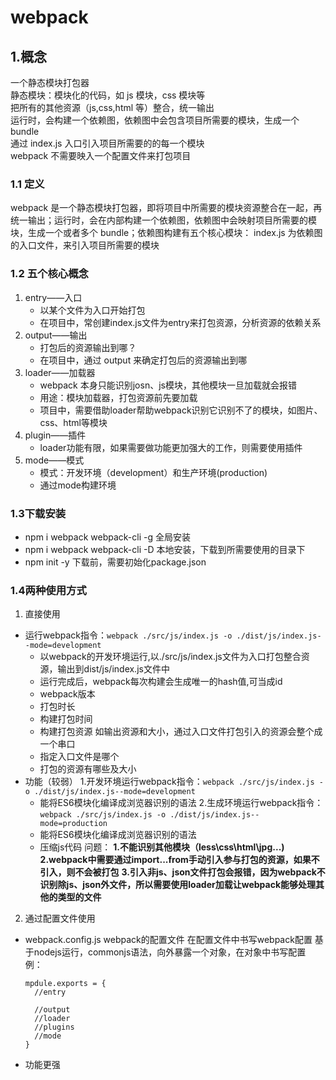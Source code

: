 # webpack

## 1.概念

一个静态模块打包器  
 静态模块：模块化的代码，如 js 模块，css 模块等  
 把所有的其他资源（js,css,html 等）整合，统一输出  
 运行时，会构建一个依赖图，依赖图中会包含项目所需要的模块，生成一个 bundle  
 通过 index.js 入口引入项目所需要的的每一个模块  
 webpack 不需要映入一个配置文件来打包项目

### 1.1 定义

webpack 是一个静态模块打包器，即将项目中所需要的模块资源整合在一起，再统一输出；运行时，会在内部构建一个依赖图，依赖图中会映射项目所需要的模块，生成一个或者多个 bundle；依赖图构建有五个核心模块： index.js 为依赖图的入口文件，来引入项目所需要的模块

### 1.2 五个核心概念

1. entry——入口
    - 以某个文件为入口开始打包   
    - 在项目中，常创建index.js文件为entry来打包资源，分析资源的依赖关系
2. output——输出
    - 打包后的资源输出到哪？  
    - 在项目中，通过 output 来确定打包后的资源输出到哪
3. loader——加载器
    - webpack 本身只能识别josn、js模块，其他模块一旦加载就会报错  
    - 用途：模块加载器，打包资源前先要加载
    - 项目中，需要借助loader帮助webpack识别它识别不了的模块，如图片、css、html等模块
4. plugin——插件
    - loader功能有限，如果需要做功能更加强大的工作，则需要使用插件  
5. mode——模式
    - 模式：开发环境（development）和生产环境(production)
    - 通过mode构建环境
### 1.3下载安装
- npm i webpack webpack-cli -g 全局安装
- npm i webpack webpack-cli -D 本地安装，下载到所需要使用的目录下
- npm init -y 下载前，需要初始化package.json
### 1.4两种使用方式
1. 直接使用
   
  - 运行webpack指令：`webpack ./src/js/index.js -o ./dist/js/index.js--mode=development`
     * 以webpack的开发环境运行,以./src/js/index.js文件为入口打包整合资源，输出到dist/js/index.js文件中
     * 运行完成后，webpack每次构建会生成唯一的hash值,可当成id
     * webpack版本
     * 打包时长
     * 构建打包时间
     * 构建打包资源 如输出资源和大小，通过入口文件打包引入的资源会整个成一个串口
     * 指定入口文件是哪个
     * 打包的资源有哪些及大小
  - 功能（较弱）
      1.开发环境运行webpack指令：`webpack ./src/js/index.js -o ./dist/js/index.js--mode=development`
     * 能将ES6模块化编译成浏览器识别的语法
      2.生成环境运行webpack指令：`webpack ./src/js/index.js -o ./dist/js/index.js--mode=production`
     * 能将ES6模块化编译成浏览器识别的语法
     * 压缩js代码
 问题：
 **1.不能识别其他模块（less\css\html\jpg...)**
 **2.webpack中需要通过import...from手动引入参与打包的资源，如果不引入，则不会被打包**
 **3.引入非js、json文件打包会报错，因为webpack不识别除js、json外文件，所以需要使用loader加载让webpack能够处理其他的类型的文件**  
2. 通过配置文件使用
  - webpack.config.js  webpack的配置文件
    在配置文件中书写webpack配置
    基于nodejs运行，commonjs语法，向外暴露一个对象，在对象中书写配置
    例：
    ```
    mpdule.exports = {
      //entry
      
      //output
      //loader
      //plugins
      //mode
    }
    ```
  - 功能更强
  
